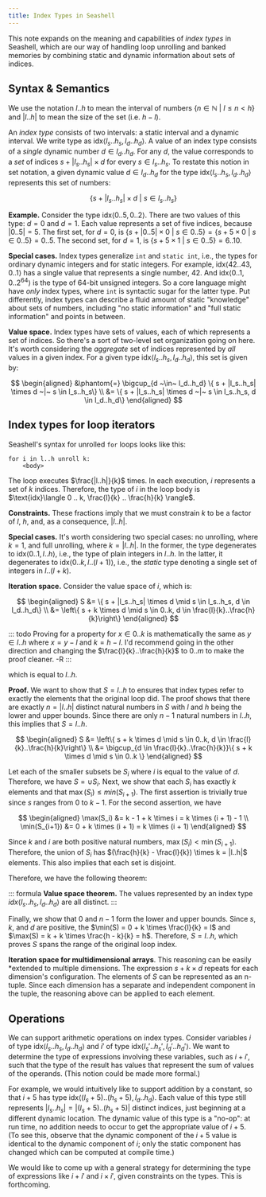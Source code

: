 ```yaml
---
title: Index Types in Seashell
---
```

This note expands on the meaning and capabilities of *index types* in Seashell,
which are our way of handling loop unrolling and banked memories by combining
static and dynamic information about sets of indices.

Syntax & Semantics
------------------

We use the notation $l..h$ to mean the interval of numbers
$\{ n \in \mathbb{N} ~|~ l \le n < h \}$ and $|l..h|$ to mean the size of the
set (i.e. $h - l$).

An *index type* consists of two intervals: a static interval and a dynamic interval.
We write type as $\text{idx}\langle l_s .. h_s, l_d .. h_d \rangle$.
A value of an index type consists of a *single* dynamic number $d \in l_d..h_d$.
For any $d$, the value corresponds to a *set* of indices $s + |l_s..h_s| \times d$
for every $s \in l_s..h_s$.  To restate this notion in set notation, a given
dynamic value $d \in l_d..h_d$ for the type $\text{idx}\langle l_s .. h_s, l_d .. h_d \rangle$
represents this set of numbers:

$$\{ s + |l_s..h_s| \times d ~|~ s \in l_s..h_s\}$$

**Example.**
Consider the type
$\text{idx}\langle 0 .. 5, 0 .. 2 \rangle$.
There are two values of this type: $d=0$ and $d=1$.
Each value represents a set of five indices, because $|0..5| = 5$.
The first set, for $d=0$, is
$\{ s + |0..5| \times 0 ~|~ s \in 0..5\} = \{s + 5 \times 0 ~|~ s \in 0..5\} = 0..5$.
The second set, for $d=1$, is
$\{s + 5 \times 1 ~|~ s \in 0..5\} = 6..10$.

**Special cases.**
Index types generalize `int` and `static int`, i.e., the types for ordinary dynamic integers and for static integers.
For example, $\text{idx}\langle 42..43, 0..1 \rangle$ has a single value that represents a single number, 42.
And $\text{idx}\langle 0..1, 0..2^{64} \rangle$ is the type of 64-bit unsigned integers.
So a core language might have *only* index types, where `int` is syntactic sugar for the latter type.
Put differently, index types can describe a fluid amount of static "knowledge" about sets of numbers, including "no static information" and "full static information" and points in between.

**Value space.**
Index types have sets of values, each of which represents a set of indices. So
there's a sort of two-level set organization going on here.  It's worth
considering the *aggregate* set of indices represented by *all* values in a
given index.  For a given type $\text{idx}\langle l_s .. h_s, l_d .. h_d \rangle$,
this set is given by:

$$
\begin{aligned}
&\phantom{=}
\bigcup_{d ~\in~ l_d..h_d}
\{ s + |l_s..h_s| \times d ~|~ s \in l_s..h_s\}
\\
&=
\{ s + |l_s..h_s| \times d ~|~ s \in l_s..h_s, d \in l_d..h_d\}
\end{aligned}
$$

Index types for loop iterators
---------

Seashell's syntax for unrolled `for` loops looks like this:

    for i in l..h unroll k:
        <body>

The loop executes $\frac{|l..h|}{k}$ times.
In each execution, $i$ represents a set of $k$ indices.
Therefore,
the type of $i$ in the loop body is
$\text{idx}\langle 0 .. k, \frac{l}{k} .. \frac{h}{k} \rangle$.

**Constraints.**
These fractions imply that we must
constrain $k$ to be a factor of $l$, $h$, and, as a consequence, $|l..h|$.

**Special cases.**
It's worth considering two special cases: no unrolling, where $k=1$, and full
unrolling, where $k=|l..h|$.  In the former, the type degenerates to
$\text{idx}\langle 0 .. 1, l .. h \rangle$, i.e., the type of plain integers in
$l..h$.  In the latter, it degenerates to $\text{idx}\langle 0 .. k, l .. (l+1)
\rangle$, i.e., the *static* type denoting a single set of integers in
$l..(l+k)$.

**Iteration space.**
Consider the value space of $i$, which is:

$$
\begin{aligned}
S &= \{ s + |l_s..h_s| \times d \mid s \in l_s..h_s, d \in l_d..h_d\} \\
    &= \left\{ s + k \times d \mid s \in 0..k, d \in \frac{l}{k}..\frac{h}{k}\right\}
\end{aligned}
$$

::: todo
Proving for a property for $x \in 0..k$ is mathematically the same as $y \in l..h$
where $x = y - l$ and $k = h - l$. I'd recommend going in the other direction
and changing the $\frac{l}{k}..\frac{h}{k}$ to $0..m$ to make the proof cleaner. -R
:::

which is equal to $l..h$.

**Proof.** We want to show that $S = l..h$ to ensures that
index types refer to exactly the elements that the original loop did. The
proof shows that there are exactly $n = |l..h|$ distinct natural numbers in
$S$ with $l$ and $h$ being the lower and upper bounds. Since there are only
$n-1$ natural numbers in $l..h$, this implies that $S = l..h$.

$$
\begin{aligned}
S &= \left\{ s + k \times d \mid s \in 0..k, d \in \frac{l}{k}..\frac{h}{k}\right\} \\
    &= \bigcup_{d \in \frac{l}{k}..\frac{h}{k}}\{ s + k \times d \mid s \in 0..k \}
\end{aligned}
$$

Let each of the smaller subsets be $S_i$ where $i$ is equal to the value of
$d$.  Therefore, we have $S = \cup S_i$. Next, we show that each $S_i$ has
exactly $k$ elements and that $\max(S_i) \leq min(S_{i+1})$. The first
assertion is trivially true since $s$ ranges from $0$ to $k-1$. For the second
assertion, we have

$$
\begin{aligned}
\max(S_i) &= k - 1 + k \times i = k \times (i + 1) - 1 \\
\min(S_{i+1}) &= 0 + k \times (i + 1) = k \times (i + 1)
\end{aligned}
$$

Since $k$ and $i$ are both positive natural numbers, $\max(S_i) < \min(S_{i+1})$.
Therefore, the union of $S_i$ has $(\frac{h}{k} - \frac{l}{k}) \times k =
|l..h|$ elements. This also implies that each set is disjoint.

Therefore, we have the following theorem:

::: formula
**Value space theorem.** The values represented by an index type $idx\langle
l_s..h_s, l_d..h_d \rangle$ are all distinct.
:::

Finally, we show that $0$ and $n-1$ form the lower and upper bounds. Since $s$,
$k$, and $d$ are positive, the $\min(S) = 0 + k \times \frac{l}{k} = l$ and
$\max(S) = k + k \times \frac{h - k}{k} = h$. Therefore, $S = l..h$, which proves $S$ 
spans the range of the original loop index.


**Iteration space for multidimensional arrays**. This reasoning can be easily
*extended to
multiple dimensions. The expression $s + k \times d$ repeats for each
dimension's configuration. The elements of $S$ can be represented as an
n-tuple. Since each dimension has a separate and independent component in the
tuple, the reasoning above can be applied to each element.


Operations
----------

We can support arithmetic operations on index types.
Consider variables $i$ of type
$\text{idx}\langle l_s .. h_s, l_d .. h_d \rangle$
and $i'$ of type
$\text{idx}\langle l_s' .. h_s', l_d' .. h_d' \rangle$.
We want to determine the type of expressions involving these variables, such as $i + i'$, such that the type of the result has values that represent the sum of values of the operands.
(This notion could be made more formal.)

For example, we would intuitively like to support addition by a constant, so that $i + 5$
has type
$\text{idx}\langle (l_s + 5) .. (h_s + 5), l_d .. h_d \rangle$.
Each value of this type still represents $|l_s..h_s| = |(l_s+5)..(h_s+5)|$ distinct indices, just beginning at a different dynamic location.
The dynamic value of this type is a "no-op": at run time, no addition needs to occur to get the appropriate value of $i+5$.
(To see this, observe that the dynamic component of the $i+5$ value is identical to the dynamic component of $i$; only the static component has changed which can be computed at compile time.)

We would like to come up with a general strategy for determining the type of expressions like $i+i'$ and $i \times i'$, given constraints on the types.
This is forthcoming.
